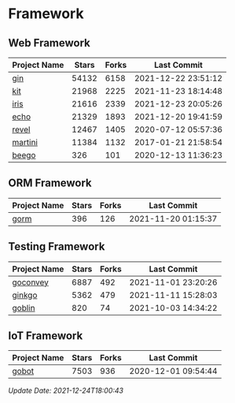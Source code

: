 # Framework

## Web Framework
| Project Name | Stars | Forks | Last Commit |
| ------------ | ----- | ----- | ----------- |
| [gin](https://github.com/gin-gonic/gin) | 54132 | 6158 | 2021-12-22 23:51:12 |
| [kit](https://github.com/go-kit/kit) | 21968 | 2225 | 2021-11-23 18:14:48 |
| [iris](https://github.com/kataras/iris) | 21616 | 2339 | 2021-12-23 20:05:26 |
| [echo](https://github.com/labstack/echo) | 21329 | 1893 | 2021-12-20 19:41:59 |
| [revel](https://github.com/revel/revel) | 12467 | 1405 | 2020-07-12 05:57:36 |
| [martini](https://github.com/go-martini/martini) | 11384 | 1132 | 2017-01-21 21:58:54 |
| [beego](https://github.com/astaxie/beego) | 326 | 101 | 2020-12-13 11:36:23 |

## ORM Framework
| Project Name | Stars | Forks | Last Commit |
| ------------ | ----- | ----- | ----------- |
| [gorm](https://github.com/jinzhu/gorm) | 396 | 126 | 2021-11-20 01:15:37 |

## Testing Framework
| Project Name | Stars | Forks | Last Commit |
| ------------ | ----- | ----- | ----------- |
| [goconvey](https://github.com/smartystreets/goconvey) | 6887 | 492 | 2021-11-01 23:20:26 |
| [ginkgo](https://github.com/onsi/ginkgo) | 5362 | 479 | 2021-11-11 15:28:03 |
| [goblin](https://github.com/franela/goblin) | 820 | 74 | 2021-10-03 14:34:22 |

## IoT Framework
| Project Name | Stars | Forks | Last Commit |
| ------------ | ----- | ----- | ----------- |
| [gobot](https://github.com/hybridgroup/gobot) | 7503 | 936 | 2020-12-01 09:54:44 |

*Update Date: 2021-12-24T18:00:43*
